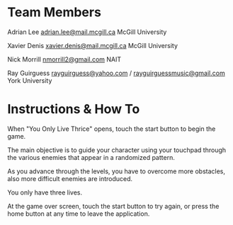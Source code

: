 Team Members
============
Adrian Lee
adrian.lee@mail.mcgill.ca
McGill University

Xavier Denis
xavier.denis@mail.mcgill.ca
McGill University

Nick Morrill
nmorrill2@gmail.com
NAIT

Ray Guirguess
rayguirguess@yahoo.com / rayguirguessmusic@gmail.com
York University

Instructions & How To
=====================
When "You Only Live Thrice" opens, touch the start button to begin the game.

The main objective is to guide your character using your touchpad through the various enemies that appear in a randomized pattern.

As you advance through the levels, you have to overcome more obstacles, also more difficult enemies are introduced.

You only have three lives.

At the game over screen, touch the start button to try again, or press the home button at any time to leave the application.